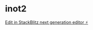# inot2

[Edit in StackBlitz next generation editor ⚡️](https://stackblitz.com/~/github.com/ozimajt/inot2)